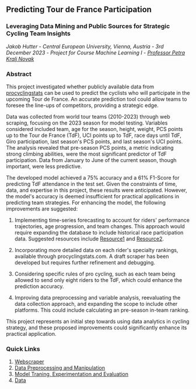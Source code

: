 ## Predicting Tour de France Participation
### Leveraging Data Mining and Public Sources for Strategic Cycling Team Insights
_Jakob Hutter_ - _Central European University, Vienna, Austria_ - _3rd December 2023_ - _Project for Course Machine Learning I_ - _[Professor Petra Kralj Novak](https://scholar.google.com/citations?user=P5_RcIQAAAAJ)_
  
### Abstract

This project investigated whether publicly available data from [procyclingstats](https://procyclingstats.com) can be used to predict the cyclists who will participate in the upcoming Tour de France. An accurate prediction tool could allow teams to foresee the line-ups of competitors, providing a strategic edge.

Data was collected from world tour teams (2010-2023) through web scraping, focusing on the 2023 season for model testing. Variables considered included team, age for the season, height, weight, PCS points up to the Tour de France (TdF), UCI points up to TdF, race days until TdF, Giro participation, last season's PCS points, and last season's UCI points. The analysis revealed that pre-season PCS points, a metric indicating strong climbing abilities, were the most significant predictor of TdF participation. Data from January to June of the current season, though important, were less predictive.

The developed model achieved a 75% accuracy and a 61% F1-Score for predicting TdF attendance in the test set. Given the constraints of time, data, and expertise in this project, these results were anticipated. However, the model's accuracy is deemed insufficient for practical applications in predicting team strategies. For enhancing the model, the following improvements are suggested:

1. Implementing time-series forecasting to account for riders' performance trajectories, age progression, and team changes. This approach would require expanding the database to include historical race participation data. Suggested resources include [Resource1](https://arxiv.org/pdf/1909.07872.pdf) and [Resource2](https://content.iospress.com/download/journal-of-sports-analytics/jsa200463?id=journal-of-sports-analytics%2Fjsa200463).

2. Incorporating more detailed data on each rider's specialty rankings, available through procyclingstats.com. A draft scraper has been developed but requires further refinement and debugging.

3. Considering specific rules of pro cycling, such as each team being allowed to send only eight riders to the TdF, which could enhance the prediction accuracy.

4. Improving data preprocessing and variable analysis, reevaluating the data collection approach, and expanding the scope to include other platforms. This could include calculating an pre-season in-team ranking.

This project represents an initial step towards using data analytics in cycling strategy, and these proposed improvements could significantly enhance its practical application.

### Quick Links
1. [Webscraper](https://github.com/jakthehut/predicting_tdf_attendance/tree/main/webscraper)
2. [Data Preprocessing and Manipulation](https://github.com/jakthehut/predicting_tdf_attendance/tree/main/data_manipulation_preprocessing)
3. [Model Traning, Experimentation and Evaluation](https://github.com/jakthehut/predicting_tdf_attendance/tree/main/analysis)
4. [Data](https://github.com/jakthehut/predicting_tdf_attendance/tree/main/data)

